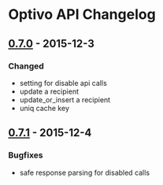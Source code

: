 # Optivo API Changelog

## [0.7.0] - 2015-12-3
### Changed
- setting for disable api calls
- update a recipient
- update_or_insert a recipient
- uniq cache key

## [0.7.1] - 2015-12-4
### Bugfixes
- safe response parsing for disabled calls

[0.7.0]: https://github.com/freeletics/optivo_ap/compare/v0.6.0...v0.7.0
[0.7.1]: https://github.com/freeletics/optivo_ap/compare/v0.7.0...v0.7.1
